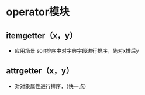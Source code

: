 # operator模块

## itemgetter（x，y）

+ 应用场景 sort排序中对字典字段进行排序，先对x排后y



## attrgetter（x，y）

+ 对对象属性进行排序，（快一点）




